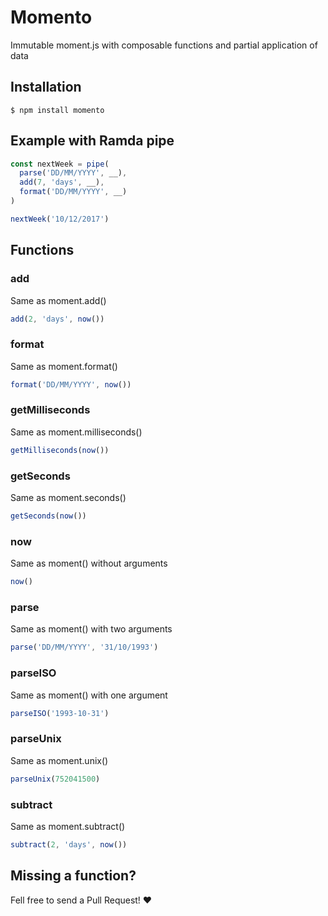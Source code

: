 # Momento

Immutable moment.js with composable functions and partial application of data

## Installation

```
$ npm install momento
```

## Example with Ramda pipe

```js
const nextWeek = pipe(
  parse('DD/MM/YYYY', __),
  add(7, 'days', __),
  format('DD/MM/YYYY', __)
)

nextWeek('10/12/2017')
```

## Functions

### add

Same as moment.add()

```js
add(2, 'days', now())
```

### format

Same as moment.format()

```js
format('DD/MM/YYYY', now())
```

### getMilliseconds

Same as moment.milliseconds()

```js
getMilliseconds(now())
```

### getSeconds

Same as moment.seconds()

```js
getSeconds(now())
```

### now

Same as moment() without arguments

```js
now()
```

### parse

Same as moment() with two arguments

```js
parse('DD/MM/YYYY', '31/10/1993')
```

### parseISO

Same as moment() with one argument

```js
parseISO('1993-10-31')
```

### parseUnix

Same as moment.unix()

```js
parseUnix(752041500)
```

### subtract

Same as moment.subtract()

```js
subtract(2, 'days', now())
```

## Missing a function?

Fell free to send a Pull Request! :heart:
